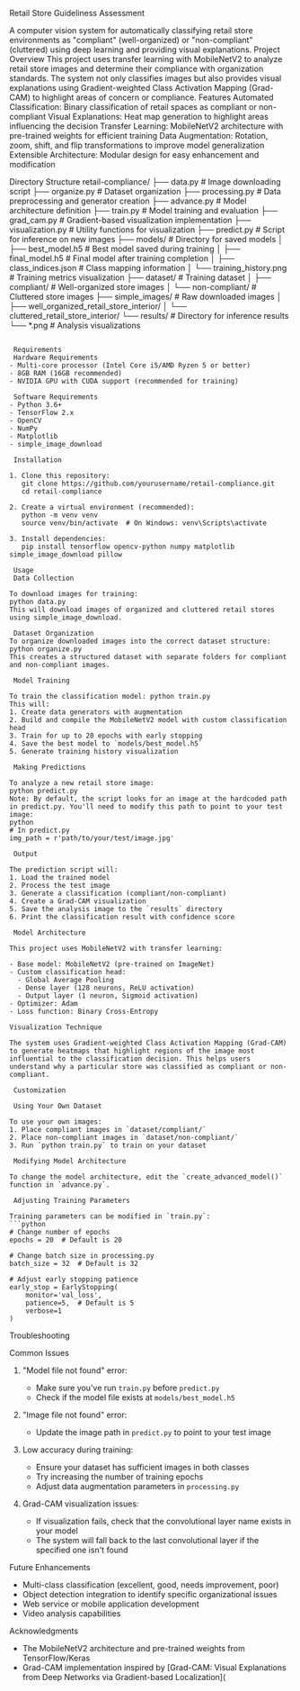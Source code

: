
Retail Store Guideliness Assessment

A computer vision system for automatically classifying retail store environments as "compliant" (well-organized) or "non-compliant" (cluttered) using deep learning and providing visual explanations.
 Project Overview
This project uses transfer learning with MobileNetV2 to analyze retail store images and determine their compliance with organization standards. The system not only classifies images but also provides visual explanations using Gradient-weighted Class Activation Mapping (Grad-CAM) to highlight areas of concern or compliance.
 Features
Automated Classification: Binary classification of retail spaces as compliant or non-compliant
Visual Explanations: Heat map generation to highlight areas influencing the decision
Transfer Learning: MobileNetV2 architecture with pre-trained weights for efficient training
Data Augmentation: Rotation, zoom, shift, and flip transformations to improve model generalization
Extensible Architecture: Modular design for easy enhancement and modification

Directory Structure
retail-compliance/
├── data.py                # Image downloading script
├── organize.py            # Dataset organization 
├── processing.py          # Data preprocessing and generator creation
├── advance.py             # Model architecture definition
├── train.py               # Model training and evaluation
├── grad_cam.py            # Gradient-based visualization implementation
├── visualization.py       # Utility functions for visualization
├── predict.py             # Script for inference on new images
├── models/                # Directory for saved models
│   ├── best_model.h5      # Best model saved during training
│   ├── final_model.h5     # Final model after training completion
│   ├── class_indices.json # Class mapping information
│   └── training_history.png # Training metrics visualization
├── dataset/               # Training dataset
│   ├── compliant/         # Well-organized store images
│   └── non-compliant/     # Cluttered store images
├── simple_images/         # Raw downloaded images
│   ├── well_organized_retail_store_interior/
│   └── cluttered_retail_store_interior/
└── results/               # Directory for inference results
    └── *.png              # Analysis visualizations
```

 Requirements
 Hardware Requirements
- Multi-core processor (Intel Core i5/AMD Ryzen 5 or better)
- 8GB RAM (16GB recommended)
- NVIDIA GPU with CUDA support (recommended for training)

 Software Requirements
- Python 3.6+
- TensorFlow 2.x
- OpenCV
- NumPy
- Matplotlib
- simple_image_download

 Installation

1. Clone this repository:
   git clone https://github.com/yourusername/retail-compliance.git
   cd retail-compliance

2. Create a virtual environment (recommended):
   python -m venv venv
   source venv/bin/activate  # On Windows: venv\Scripts\activate

3. Install dependencies:
   pip install tensorflow opencv-python numpy matplotlib simple_image_download pillow

 Usage
 Data Collection

To download images for training:
python data.py
This will download images of organized and cluttered retail stores using simple_image_download.

 Dataset Organization
To organize downloaded images into the correct dataset structure:
python organize.py
This creates a structured dataset with separate folders for compliant and non-compliant images.

 Model Training

To train the classification model: python train.py
This will:
1. Create data generators with augmentation
2. Build and compile the MobileNetV2 model with custom classification head
3. Train for up to 20 epochs with early stopping
4. Save the best model to `models/best_model.h5`
5. Generate training history visualization

 Making Predictions

To analyze a new retail store image:
python predict.py
Note: By default, the script looks for an image at the hardcoded path in predict.py. You'll need to modify this path to point to your test image:
python
# In predict.py
img_path = r'path/to/your/test/image.jpg'

 Output

The prediction script will:
1. Load the trained model
2. Process the test image
3. Generate a classification (compliant/non-compliant)
4. Create a Grad-CAM visualization
5. Save the analysis image to the `results` directory
6. Print the classification result with confidence score

 Model Architecture

This project uses MobileNetV2 with transfer learning:

- Base model: MobileNetV2 (pre-trained on ImageNet)
- Custom classification head:
  - Global Average Pooling
  - Dense layer (128 neurons, ReLU activation)
  - Output layer (1 neuron, Sigmoid activation)
- Optimizer: Adam
- Loss function: Binary Cross-Entropy

Visualization Technique

The system uses Gradient-weighted Class Activation Mapping (Grad-CAM) to generate heatmaps that highlight regions of the image most influential to the classification decision. This helps users understand why a particular store was classified as compliant or non-compliant.

 Customization

 Using Your Own Dataset

To use your own images:
1. Place compliant images in `dataset/compliant/`
2. Place non-compliant images in `dataset/non-compliant/`
3. Run `python train.py` to train on your dataset

 Modifying Model Architecture

To change the model architecture, edit the `create_advanced_model()` function in `advance.py`.

 Adjusting Training Parameters

Training parameters can be modified in `train.py`:
```python
# Change number of epochs
epochs = 20  # Default is 20

# Change batch size in processing.py
batch_size = 32  # Default is 32

# Adjust early stopping patience
early_stop = EarlyStopping(
    monitor='val_loss',
    patience=5,  # Default is 5
    verbose=1
)
```

Troubleshooting

Common Issues

1. "Model file not found" error:
   - Make sure you've run `train.py` before `predict.py`
   - Check if the model file exists at `models/best_model.h5`

2. "Image file not found" error:
   - Update the image path in `predict.py` to point to your test image

3. Low accuracy during training:
   - Ensure your dataset has sufficient images in both classes
   - Try increasing the number of training epochs
   - Adjust data augmentation parameters in `processing.py`

4. Grad-CAM visualization issues:
   - If visualization fails, check that the convolutional layer name exists in your model
   - The system will fall back to the last convolutional layer if the specified one isn't found

 Future Enhancements

- Multi-class classification (excellent, good, needs improvement, poor)
- Object detection integration to identify specific organizational issues
- Web service or mobile application development
- Video analysis capabilities

Acknowledgments

- The MobileNetV2 architecture and pre-trained weights from TensorFlow/Keras
- Grad-CAM implementation inspired by [Grad-CAM: Visual Explanations from Deep Networks via Gradient-based Localization](

